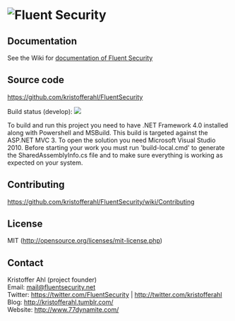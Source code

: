 # ![Fluent Security](https://github.com/kristofferahl/FluentSecurity/raw/master/Documents/Fluent-Security-Logo-100x100.png)

## Documentation
See the Wiki for [documentation of Fluent Security](https://github.com/kristofferahl/FluentSecurity/wiki)

## Source code
https://github.com/kristofferahl/FluentSecurity

Build status (develop): ![](http://build.dotnetmentor.se:8081/app/rest/builds/buildType:%28id:bt18%29,branch:%28default:true%29/statusIcon)

To build and run this project you need to have .NET Framework 4.0 installed along with Powershell and MSBuild.
This build is targeted against the ASP.NET MVC 3. To open the solution you need Microsoft Visual Studio 2010.
Before starting your work you must run 'build-local.cmd' to generate the SharedAssemblyInfo.cs file and to make sure everything is working as expected on your system.

## Contributing
https://github.com/kristofferahl/FluentSecurity/wiki/Contributing

## License
MIT (http://opensource.org/licenses/mit-license.php)

## Contact
Kristoffer Ahl (project founder)  
Email: mail@fluentsecurity.net  
Twitter: https://twitter.com/FluentSecurity | http://twitter.com/kristofferahl  
Blog: http://kristofferahl.tumblr.com/  
Website: http://www.77dynamite.com/

